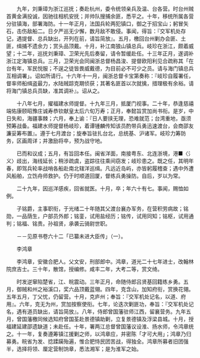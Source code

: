 <!-- { "loadSidebar": true } -->
　　九年，刘秉璋为浙江巡抚；奏赴杭州，委令统领亲兵及温、台各营。时台州贼首黄金满投诚，因驰往相机安抚；并帅队搜捕余匪，悉平之。十年，移统所属各营分驻镇海，部署海防。十一年正月，法国兵轮两犯镇口，御之于招宝山；躬冒矢石，击伤敌船二。日夕严巡无少懈，数月敌不敢侵。事闻，得旨：『交军机处存记，遇提督、总兵缺出，开列在前，请旨简放』。五月，檄回台州剿办会匪、土匪，缉捕不遗余力；赏头品顶戴。十月，补江南狼山镇总兵。岐珍在浙江，颇着威望；十二年，巡抚刘秉璋、卫荣光先后奏留，请令暂缓赴任。十三年正月，遂调补浙江定海镇总兵。三月，卫荣光会同闽浙总督杨昌浚、提督欧阳利见合疏称其「在台有年，军民悦服；不逞之徒皆畏威戴德，为目前必不可少之员。请与海门镇总兵互相调署」。诏如所请行。十六年十一月，闽浙总督卡宝第奏称：『岐珍自履署任，督率师船缉盗最力，水陆贼踪克期侦获；其著名匪首以次就擒，措理极有余裕。请将海门镇总兵员缺，准其调补』。诏从之。

　　十八年七月，擢福建水师提督。十九年三月，抵厦门视事。二十年，恭逢慈禧端佑康颐昭豫庄诚寿恭钦献皇太后六旬万寿；正月，奉懿旨赏加尚书衔。是岁，中日失和，海疆事棘；六月，奉上谕：『日人要挟无理，恐难就范；台湾重地，亟须预筹战备。福建水师提督杨岐珍，着谭锺麟传知该员酌带兵勇迅速渡台，会商邵友濂妥筹布置』。遵于七月渡台；旋奉旨驻扎台北，总统基、沪诸军。岐珍力筹防务，区画周详；并激励将卒，预为战守地。

　　已而和议成；五月，有旨回本任。闽省洋面，南接粤东、北连浙境，港■〈氵义〉歧出，海线延长；稍涉疏虞，盗踪往往乘间窃发；岐珍患之。既之任，其明年春，即驾兵轮率战哨各船赴南北辖洋巡缉。凡远近岛屿，亦皆躬履稽查；遇中外遭风船舶，立饬舟师救护。仍于时顺道回厦，督练兵勇操防。自后，岁以为常。

　　二十九年，因巡洋感疾，回省就医。十月，卒；年六十有七。事闻，赐恤如例。

　　子铭爵，主事职衔，于光绪二十年随其父渡台襄办军务，在营积劳病故；铭勋，一品荫生，户部员外郎；铭銮，试用盐经历；铭传，试用同知；铭枢，试用通判；铭福、铭贵。孙祖贤，承袭云骑尉世职。

　　－－见原书卷六十二「已纂未进大臣传」（一）。

　　李鸿章

　　李鸿章，安徽合肥人。父文安，刑部郎中。鸿章，道光二十七年进士，改翰林院庶吉士。三十年，散馆，授编修。咸丰二年，大考二等，赏文绮。

　　时发逆窜陷楚省，江、皖震动。三年正月，命随侍郎吕贤基回籍练乡勇。五月，御贼和州之裕溪口，奖六品顶戴蓝翎。四年，克含山，加知府衔，赏换花翎。五年五月，丁父忧，仍留营。十月，克庐州；奉旨：『交军机处记名，以道、府用』。六年，克无为州，赏加按察使衔。七年，论迭次剿匪功，奉旨：『交军机处记名，遇有道员缺出，请旨简放』。八年，侍郎曾国藩驻师江西，留襄营务。九年五月，曾国藩檄同候选知府曾国荃赴景德镇助剿，立复景德镇及浮梁县城。十月，授福建延建邵遗缺道；未赴任。十年，署两江总督曾国藩议设淮、扬水师，令鸿章统之。十一年，复奏遵筹镇江援剿之师，以鸿章应，并密陈「才可大用」；鸿章乃归募勇。皖省为发、捻蹂躏殆遍，惟合肥恃民团苦战，得独全。鸿章所募者旧团强半，选择将领、厘定营制饷章，悉法湘军；是为淮军之始。

